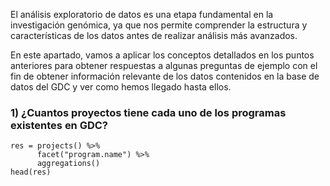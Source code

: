 El análisis exploratorio de datos es una etapa fundamental en la investigación genómica, ya que nos permite comprender la estructura y características de los datos antes de realizar análisis más avanzados.

En este apartado, vamos a aplicar los conceptos detallados en los puntos anteriores para obtener respuestas a algunas preguntas de ejemplo con el fin de obtener información relevante de los datos contenidos en la base de datos del GDC y ver como hemos llegado hasta ellos.

### 1) ¿Cuantos proyectos tiene cada uno de los programas existentes en GDC?

```{r}
res = projects() %>% 
      facet("program.name") %>% 
      aggregations()
head(res)
```
